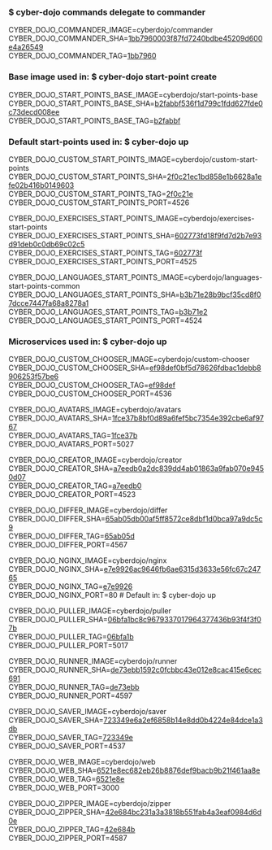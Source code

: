 ### $ cyber-dojo commands delegate to commander

CYBER_DOJO_COMMANDER_IMAGE=cyberdojo/commander
CYBER_DOJO_COMMANDER_SHA=[1bb7960003f87fd7240bdbe45209d600e4a26549](https://github.com/cyber-dojo/commander/commit/1bb7960003f87fd7240bdbe45209d600e4a26549)<br/>
CYBER_DOJO_COMMANDER_TAG=[1bb7960](https://hub.docker.com/layers/cyberdojo/commander/1bb7960/images/sha256-c6111d7a700df515c20b650e17b0f314c68bb189ddbc433b4a25508bcaf97107)<br/>

### Base image used in: $ cyber-dojo start-point create

CYBER_DOJO_START_POINTS_BASE_IMAGE=cyberdojo/start-points-base
CYBER_DOJO_START_POINTS_BASE_SHA=[b2fabbf536f1d799c1fdd627fde0c73decd008ee](https://github.com/cyber-dojo/start-points-base/commit/b2fabbf536f1d799c1fdd627fde0c73decd008ee)<br/>
CYBER_DOJO_START_POINTS_BASE_TAG=[b2fabbf](https://hub.docker.com/layers/cyberdojo/start-points-base/b2fabbf/images/sha256-98ec05964426dee091992aac4cb8bdc3982402900838a36c2699580711f753b9)<br/>

### Default start-points used in: $ cyber-dojo up

CYBER_DOJO_CUSTOM_START_POINTS_IMAGE=cyberdojo/custom-start-points
CYBER_DOJO_CUSTOM_START_POINTS_SHA=[2f0c21ec1bd858e1b6628a1efe02b416b0149603](https://github.com/cyber-dojo/custom-start-points/commit/2f0c21ec1bd858e1b6628a1efe02b416b0149603)<br/>
CYBER_DOJO_CUSTOM_START_POINTS_TAG=[2f0c21e](https://hub.docker.com/layers/cyberdojo/custom-start-points/2f0c21e/images/sha256-bda48d5040f312f308d8271dbd12b80ec9ba8b900a87f4eac152ec560db9d485)<br/>
CYBER_DOJO_CUSTOM_START_POINTS_PORT=4526

CYBER_DOJO_EXERCISES_START_POINTS_IMAGE=cyberdojo/exercises-start-points
CYBER_DOJO_EXERCISES_START_POINTS_SHA=[602773fd18f9fd7d2b7e93d91deb0c0db69c02c5](https://github.com/cyber-dojo/exercises-start-points/commit/602773fd18f9fd7d2b7e93d91deb0c0db69c02c5)<br/>
CYBER_DOJO_EXERCISES_START_POINTS_TAG=[602773f](https://hub.docker.com/layers/cyberdojo/exercises-start-points/602773f/images/sha256-f735555246f45e6d0cd081371643747b0f9bcb84f7561868d34887f8d2553747)<br/>
CYBER_DOJO_EXERCISES_START_POINTS_PORT=4525

CYBER_DOJO_LANGUAGES_START_POINTS_IMAGE=cyberdojo/languages-start-points-common
CYBER_DOJO_LANGUAGES_START_POINTS_SHA=[b3b71e28b9bcf35cd8f07dcce7447fa68a8278a1](https://github.com/cyber-dojo/languages-start-points/commit/b3b71e28b9bcf35cd8f07dcce7447fa68a8278a1)<br/>
CYBER_DOJO_LANGUAGES_START_POINTS_TAG=[b3b71e2](https://hub.docker.com/layers/cyberdojo/languages-start-points-common/b3b71e2/images/sha256-002dfee9d101880a842abe1f1dfe6f30554a5fa889701370dca275c7efd9010b)<br/>
CYBER_DOJO_LANGUAGES_START_POINTS_PORT=4524

### Microservices used in: $ cyber-dojo up

CYBER_DOJO_CUSTOM_CHOOSER_IMAGE=cyberdojo/custom-chooser
CYBER_DOJO_CUSTOM_CHOOSER_SHA=[ef98def0bf5d78626fdbac1debb8906253f57be6](https://github.com/cyber-dojo/custom-chooser/commit/ef98def0bf5d78626fdbac1debb8906253f57be6)<br/>
CYBER_DOJO_CUSTOM_CHOOSER_TAG=[ef98def](https://hub.docker.com/layers/cyberdojo/custom-chooser/ef98def/images/sha256-475725b6e1ce056bf93e51d4fc427c0773b7d4d792aeaf636519f1e17da05ea0)<br/>
CYBER_DOJO_CUSTOM_CHOOSER_PORT=4536

CYBER_DOJO_AVATARS_IMAGE=cyberdojo/avatars
CYBER_DOJO_AVATARS_SHA=[1fce37b8bf0d89a6fef5bc7354e392cbe6af9767](https://github.com/cyber-dojo/avatars/commit/1fce37b8bf0d89a6fef5bc7354e392cbe6af9767)<br/>
CYBER_DOJO_AVATARS_TAG=[1fce37b](https://hub.docker.com/layers/cyberdojo/avatars/1fce37b/images/sha256-c459c8ee3347210d198c5b55367398901fcc637a641ac10f684f4c1d12ef5ba7)<br/>
CYBER_DOJO_AVATARS_PORT=5027

CYBER_DOJO_CREATOR_IMAGE=cyberdojo/creator
CYBER_DOJO_CREATOR_SHA=[a7eedb0a2dc839dd4ab01863a9fab070e9450d07](https://github.com/cyber-dojo/creator/commit/a7eedb0a2dc839dd4ab01863a9fab070e9450d07)<br/>
CYBER_DOJO_CREATOR_TAG=[a7eedb0](https://hub.docker.com/layers/cyberdojo/creator/a7eedb0/images/sha256-0bad003b839f4974ab3b535525bc083f46ce7e34274ebb285ab27fba45a01340)<br/>
CYBER_DOJO_CREATOR_PORT=4523

CYBER_DOJO_DIFFER_IMAGE=cyberdojo/differ
CYBER_DOJO_DIFFER_SHA=[65ab05db00af5ff8572ce8dbf1d0bca97a9dc5c9](https://github.com/cyber-dojo/differ/commit/65ab05db00af5ff8572ce8dbf1d0bca97a9dc5c9)<br/>
CYBER_DOJO_DIFFER_TAG=[65ab05d](https://hub.docker.com/layers/cyberdojo/differ/65ab05d/images/sha256-bd64a6cdf20d929a721c9b6d72fbcfc5af044ac0db259befb5ec93aec913b78c)<br/>
CYBER_DOJO_DIFFER_PORT=4567

CYBER_DOJO_NGINX_IMAGE=cyberdojo/nginx
CYBER_DOJO_NGINX_SHA=[e7e9926ac9646fb6ae6315d3633e56fc67c24765](https://github.com/cyber-dojo/nginx/commit/e7e9926ac9646fb6ae6315d3633e56fc67c24765)<br/>
CYBER_DOJO_NGINX_TAG=[e7e9926](https://hub.docker.com/layers/cyberdojo/nginx/e7e9926/images/sha256-01d2c9a902ede62d1c33686dd8cddbd0f208f72594a8980534f95ca76872196f)<br/>
CYBER_DOJO_NGINX_PORT=80 # Default in: $ cyber-dojo up

CYBER_DOJO_PULLER_IMAGE=cyberdojo/puller
CYBER_DOJO_PULLER_SHA=[06bfa1bc8c9679337017964377436b93f4f3f07b](https://github.com/cyber-dojo/puller/commit/06bfa1bc8c9679337017964377436b93f4f3f07b)<br/>
CYBER_DOJO_PULLER_TAG=[06bfa1b](https://hub.docker.com/layers/cyberdojo/puller/06bfa1b/images/sha256-db5dcf97b418afbfc8a07b92348d485df163f561079237709a0c17c9f363c898)<br/>
CYBER_DOJO_PULLER_PORT=5017

CYBER_DOJO_RUNNER_IMAGE=cyberdojo/runner
CYBER_DOJO_RUNNER_SHA=[de73ebb1592c0fcbbc43e012e8cac415e6cec691](https://github.com/cyber-dojo/runner/commit/de73ebb1592c0fcbbc43e012e8cac415e6cec691)<br/>
CYBER_DOJO_RUNNER_TAG=[de73ebb](https://hub.docker.com/layers/cyberdojo/runner/de73ebb/images/sha256-e8d17e90f641c853d59fe61bdcc583049509fdbb725c661aa2e32c530240b376)<br/>
CYBER_DOJO_RUNNER_PORT=4597

CYBER_DOJO_SAVER_IMAGE=cyberdojo/saver
CYBER_DOJO_SAVER_SHA=[723349e6a2ef6858b14e8dd0b4224e84dce1a3db](https://github.com/cyber-dojo/saver/commit/723349e6a2ef6858b14e8dd0b4224e84dce1a3db)<br/>
CYBER_DOJO_SAVER_TAG=[723349e](https://hub.docker.com/layers/cyberdojo/saver/723349e/images/sha256-eebfbcf79bb7517a184149071ae5673b1d415dfd1e3b74acf1d4be62e62cf7e2)<br/>
CYBER_DOJO_SAVER_PORT=4537

CYBER_DOJO_WEB_IMAGE=cyberdojo/web
CYBER_DOJO_WEB_SHA=[6521e8ec682eb26b8876def9bacb9b21f461aa8e](https://github.com/cyber-dojo/web/commit/6521e8ec682eb26b8876def9bacb9b21f461aa8e)<br/>
CYBER_DOJO_WEB_TAG=[6521e8e](https://hub.docker.com/layers/cyberdojo/web/6521e8e/images/sha256-e6adba5a5c6426067e475c290a7338a0defaaf688c919977b48dafb5e2a575f0)<br/>
CYBER_DOJO_WEB_PORT=3000

CYBER_DOJO_ZIPPER_IMAGE=cyberdojo/zipper
CYBER_DOJO_ZIPPER_SHA=[42e684bc231a3a3818b551fab4a3eaf0984d6d0e](https://github.com/cyber-dojo/zipper/commit/42e684bc231a3a3818b551fab4a3eaf0984d6d0e)<br/>
CYBER_DOJO_ZIPPER_TAG=[42e684b](https://hub.docker.com/layers/cyberdojo/zipper/42e684b/images/sha256-4fe0289906e203500c47dc1cd60c0dfa7f6b41d6368ab93ef369bfeed0b6a2b9)<br/>
CYBER_DOJO_ZIPPER_PORT=4587

